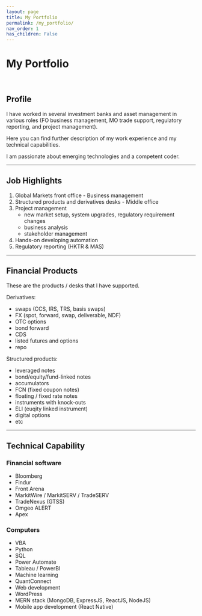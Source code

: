 ```yaml
---
layout: page
title: My Portfolio
permalink: /my_portfolio/
nav_order: 1
has_children: False
---
```


# My Portfolio

<br />

## Profile

I have worked in several investment banks and asset management in various roles (FO business management, MO trade support, regulatory reporting, and project management). 

Here you can find further description of my work experience and my technical capabilities.

I am passionate about emerging technologies and a competent coder.

---

## Job Highlights

1. Global Markets front office - Business management
2. Structured products and derivatives desks - Middle office
3. Project management
    - new market setup, system upgrades, regulatory requirement changes
    - business analysis
    - stakeholder management
4. Hands-on developing automation
5. Regulatory reporting (HKTR & MAS)

---

## Financial Products

These are the products / desks that I have supported.

Derivatives:
- swaps (CCS, IRS, TRS, basis swaps)
- FX (spot, forward, swap, deliverable, NDF)
- OTC options
- bond forward
- CDS
- listed futures and options
- repo

Structured products:
- leveraged notes
- bond/equity/fund-linked notes
- accumulators
- FCN (fixed coupon notes)
- floating / fixed rate notes
- instruments with knock-outs
- ELI (euqity linked instrument)
- digital options
- etc

---

## Technical Capability

### Financial software

- Bloomberg
- Findur
- Front Arena
- MarkitWire / MarkitSERV / TradeSERV
- TradeNexus (GTSS)
- Omgeo ALERT
- Apex


### Computers

- VBA
- Python
- SQL
- Power Automate
- Tableau / PowerBI
- Machine learning
- QuantConnect
- Web development
- WordPress
- MERN stack (MongoDB, ExpressJS, ReactJS, NodeJS)
- Mobile app development (React Native)
